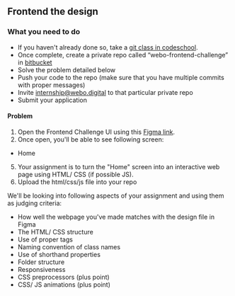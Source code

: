## Frontend the design

### What you need to do

* If you haven't already done so, take a [git class in codeschool](https://www.codeschool.com/courses/try-git).
* Once complete, create a private repo called “webo-frontend-challenge” in [bitbucket](https://bitbucket.org)
* Solve the problem detailed below
* Push your code to the repo (make sure that you have multiple commits with proper messages) 
* Invite internship@webo.digital to that particular private repo
* Submit your application

#### Problem

1. Open the Frontend Challenge UI using this [Figma link](https://www.figma.com/file/KdMCkobmwma5vmWQGVAs6I/Intern-Design-Challenge?node-id=0%3A1).
2. Once open, you'll  be able to see following screen: 
 - Home
5. Your assignment is to turn the "Home" screen into an interactive web page using HTML/ CSS (if possible JS). 
5. Upload the html/css/js file into your repo

We'll be looking into following aspects of your assignment and using them as judging criteria:
- How well the webpage you've made matches with the design file in Figma
- The HTML/ CSS structure 
- Use of proper tags
- Naming convention of class names
- Use of shorthand properties
- Folder structure
- Responsiveness
- CSS preprocessors (plus point)
- CSS/ JS animations (plus point)
